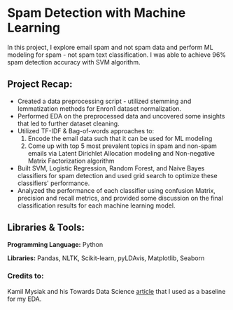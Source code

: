# Spam Detection with Machine Learning
In this project, I explore email spam and not spam data and perform ML modeling for spam - not spam text classification. I was able to achieve 96% spam detection accuracy with SVM algorithm.

## Project Recap:
* Created a data preprocessing script - utilized stemming and lemmatization methods for Enron1 dataset normalization.
* Performed EDA on the preprocessed data and uncovered some insights that led to further dataset cleaning.
* Utilized TF-IDF & Bag-of-words approaches to:
  1. Encode the email data such that it can be used for ML modeling
  2. Come up with top 5 most prevalent topics in spam and non-spam emails via Latent Dirichlet Allocation modeling and Non-negative Matrix Factorization algorithm
* Built SVM, Logistic Regression, Random Forest, and Naive Bayes classifiers for spam detection and used grid search to optimize these classifiers' performance.
* Analyzed the performance of each classifier using confusion Matrix, precision and recall metrics, and provided some discussion on the final classification results for each machine learning model.

## Libraries & Tools:
**Programming Language:** Python

**Libraries:** Pandas, NLTK, Scikit-learn, pyLDAvis, Matplotlib, Seaborn

### Credits to:
Kamil Mysiak and his Towards Data Science [article](https://towardsdatascience.com/nlp-part-3-exploratory-data-analysis-of-text-data-1caa8ab3f79d) that I used as a baseline for my EDA.
